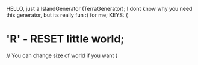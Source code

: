 HELLO, just a IslandGenerator (TerraGenerator);
I dont know why you need this generator, but its really fun :) for me; 
KEYS: {
  # 'R' - RESET little world; #
  // You can change size of world if you want
}
